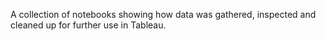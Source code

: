 A collection of notebooks showing how data was gathered, inspected and cleaned up for further use in Tableau.
